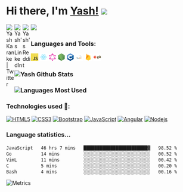# Hi there, I'm [Yash!](https://dextel2.surge.sh) <img src="https://media.giphy.com/media/hvRJCLFzcasrR4ia7z/giphy.gif" width="25px">

<a href="https://twitter.com/KarankeYash">
  <img align="left" alt="Yash Karanke | Twitter" width="22px" src="https://raw.githubusercontent.com/peterthehan/peterthehan/master/assets/twitter.svg" />
</a>
<a href="https://www.linkedin.com/in/yash-karanke-software-engineer/">
  <img align="left" alt="Yash's LinkedIn" width="22px" src="https://raw.githubusercontent.com/peterthehan/peterthehan/master/assets/linkedin.svg" />
</a>
<a href="https://open.spotify.com/user/31gtbvnky7ycrlj7s2wlsiqv52sa?si=gzODpPFyRcqrdRBNKlqmGw>
  <img align="left" alt="Yash's Spotify" width="22px" src="https://raw.githubusercontent.com/peterthehan/peterthehan/master/assets/spotify.svg" />
</a>
<a href="https://www.reddit.com/user/MonkeyMorningStar666">
  <img align="left" alt="Yash's Reddit" width="22px" src="https://raw.githubusercontent.com/peterthehan/peterthehan/master/assets/reddit.svg" />
</a>

![](https://visitor-badge.glitch.me/badge?page_id=dextel2.dextel2)

### Languages and Tools: 

<code><img height="20" src="https://raw.githubusercontent.com/github/explore/80688e429a7d4ef2fca1e82350fe8e3517d3494d/topics/javascript/javascript.png"></code>
<code><img height="20" src="https://raw.githubusercontent.com/github/explore/80688e429a7d4ef2fca1e82350fe8e3517d3494d/topics/react/react.png"></code>
<code><img height="20" src="https://raw.githubusercontent.com/github/explore/5c058a388828bb5fde0bcafd4bc867b5bb3f26f3/topics/graphql/graphql.png"></code>
<code><img height="20" src="https://raw.githubusercontent.com/github/explore/80688e429a7d4ef2fca1e82350fe8e3517d3494d/topics/nodejs/nodejs.png"></code>
<code><img height="20" src="https://raw.githubusercontent.com/github/explore/80688e429a7d4ef2fca1e82350fe8e3517d3494d/topics/cpp/cpp.png"></code>
<code><img height="20" src="https://raw.githubusercontent.com/github/explore/80688e429a7d4ef2fca1e82350fe8e3517d3494d/topics/mysql/mysql.png"></code>
<code><img height="20" src="https://raw.githubusercontent.com/github/explore/80688e429a7d4ef2fca1e82350fe8e3517d3494d/topics/firebase/firebase.png"></code>
<code><img height="20" src="https://raw.githubusercontent.com/github/explore/80688e429a7d4ef2fca1e82350fe8e3517d3494d/topics/git/git.png"></code>


### ![Yash Github Stats](https://github-readme-stats.vercel.app/api?username=dextel2&theme=radical&show_icons=true&hide_border=true)

### ![Languages Most Used](https://github-readme-stats.vercel.app/api/top-langs/?username=dextel2&layout=compact&theme=radical&show_icons=true&hide_border=true)

### Technologies used  :construction:: 

[![HTML5](https://img.shields.io/badge/-HTML5-E34F26?style=flat&logo=html5&logoColor=white&link=https://github.com/dextel2)](https://github.com/dextel2) 
[![CSS3](https://img.shields.io/badge/-CSS3-1572B6?style=flat&logo=css3&link=https://github.com/dextel2)](https://github.com/dextel2) 
[![Bootstrap](https://img.shields.io/badge/-Bootstrap-563D7C?style=flat&logo=bootstrap&link=https://github.com/dextel2)](https://github.com/dextel2)
[![JavaScript](https://img.shields.io/badge/-JavaScript-black?style=flat&logo=javascript&link=https://github.com/dextel2)](https://github.com/dextel2) 
[![Angular](https://img.shields.io/badge/-Angular-black?style=flat&logo=angular&link=https://github.com/dextel2)](https://github.com/dextel2)
[![Nodejs](https://img.shields.io/badge/-Nodejs-black?style=flat&logo=nodejs&link=https://github.com/dextel2)](https://github.com/dextel2)
 
### Language statistics...

<!--START_SECTION:waka-->
```text
JavaScript   46 hrs 7 mins   ████████████████████████▓   98.52 % 
Go           14 mins         ░░░░░░░░░░░░░░░░░░░░░░░░░   00.52 % 
VimL         11 mins         ░░░░░░░░░░░░░░░░░░░░░░░░░   00.42 % 
C            5 mins          ░░░░░░░░░░░░░░░░░░░░░░░░░   00.20 % 
Bash         4 mins          ░░░░░░░░░░░░░░░░░░░░░░░░░   00.16 % 
```
<!--END_SECTION:waka-->

![Metrics](https://metrics.lecoq.io/dextel2?template=classic&languages=1&followup=1&posts=1&isocalendar=1&pagespeed=1&pagespeed.detailed=false&pagespeed.screenshot=false&posts.limit=5&posts.source=dev.to&isocalendar.duration=full-year&config.timezone=Asia%2FCalcutta)
